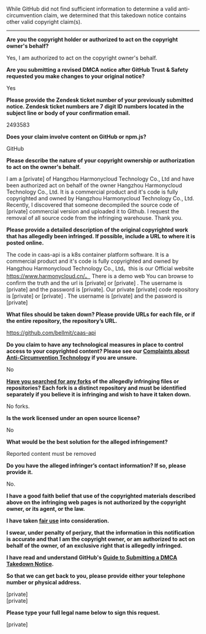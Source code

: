 While GitHub did not find sufficient information to determine a valid anti-circumvention claim, we determined that this takedown notice contains other valid copyright claim(s).

---

**Are you the copyright holder or authorized to act on the copyright owner's behalf?**

Yes, I am authorized to act on the copyright owner's behalf.

**Are you submitting a revised DMCA notice after GitHub Trust & Safety requested you make changes to your original notice?**

Yes

**Please provide the Zendesk ticket number of your previously submitted notice. Zendesk ticket numbers are 7 digit ID numbers located in the subject line or body of your confirmation email.**

2493583

**Does your claim involve content on GitHub or npm.js?**

GitHub

**Please describe the nature of your copyright ownership or authorization to act on the owner's behalf.**

I am a [private] of Hangzhou Harmonycloud Technology Co., Ltd and have been authorized act on behalf of the owner Hangzhou Harmonycloud Technology Co., Ltd. It is a commercial product and it's code is fully copyrighted and owned by Hangzhou Harmonycloud Technology Co., Ltd. Recently, I discovered that someone decompiled the source code of [private] commercial version and uploaded it to Github. I request the removal of all source code from the infringing warehouse. Thank you.

**Please provide a detailed description of the original copyrighted work that has allegedly been infringed. If possible, include a URL to where it is posted online.**

The code in caas-api is a k8s container platform software. It is a commercial product and it's code is fully copyrighted and owned by Hangzhou Harmonycloud Technology Co., Ltd。this is our Official website https://www.harmonycloud.cn/。 There is a demo web You can browse to confirm the truth and the url is [private] or [private] . The username is [private] and the password is [private].
Our private [private] code repository is [private] or [private] . The username is [private] and the pasword is [private]

**What files should be taken down? Please provide URLs for each file, or if the entire repository, the repository’s URL.**

https://github.com/bellmit/caas-api

**Do you claim to have any technological measures in place to control access to your copyrighted content? Please see our <a href="https://docs.github.com/articles/guide-to-submitting-a-dmca-takedown-notice#complaints-about-anti-circumvention-technology">Complaints about Anti-Circumvention Technology</a> if you are unsure.**

No

**<a href="https://docs.github.com/articles/dmca-takedown-policy#b-what-about-forks-or-whats-a-fork">Have you searched for any forks</a> of the allegedly infringing files or repositories? Each fork is a distinct repository and must be identified separately if you believe it is infringing and wish to have it taken down.**

No forks.

**Is the work licensed under an open source license?**

No

**What would be the best solution for the alleged infringement?**

Reported content must be removed

**Do you have the alleged infringer’s contact information? If so, please provide it.**

No.

**I have a good faith belief that use of the copyrighted materials described above on the infringing web pages is not authorized by the copyright owner, or its agent, or the law.**

**I have taken <a href="https://www.lumendatabase.org/topics/22">fair use</a> into consideration.**

**I swear, under penalty of perjury, that the information in this notification is accurate and that I am the copyright owner, or am authorized to act on behalf of the owner, of an exclusive right that is allegedly infringed.**

**I have read and understand GitHub's <a href="https://docs.github.com/articles/guide-to-submitting-a-dmca-takedown-notice/">Guide to Submitting a DMCA Takedown Notice</a>.**

**So that we can get back to you, please provide either your telephone number or physical address.**

[private]  
[private]

**Please type your full legal name below to sign this request.**

[private]  
